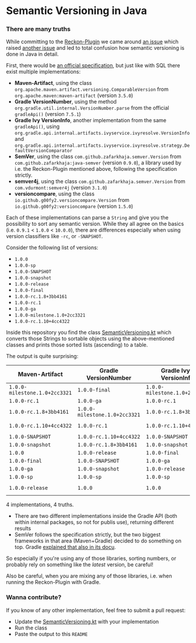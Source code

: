 # Semantic Versioning in Java
### There are many truths

While committing to the [Reckon-Plugin](https://github.com/ajoberstar/reckon) we came around [an issue](https://github.com/ajoberstar/reckon/issues/189)
which raised [another issue](https://github.com/zafarkhaja/jsemver/issues/62) and led to total confusion how semantic versioning is done in Java in detail.

First, there would be [an official specification](https://semver.org/), but just like with SQL there exist multiple implementations:

* **Maven-Artifact**, using the class `org.apache.maven.artifact.versioning.ComparableVersion` from `org.apache.maven:maven-artifact` (version `3.5.0`)
* **Gradle VersionNumber**, using the method `org.gradle.util.internal.VersionNumber.parse` from the official `gradleApi()` (version `7.5.1`)
* **Gradle Ivy VersionInfo**, another implementation from the same `gradleApi()`, using `org.gradle.api.internal.artifacts.ivyservice.ivyresolve.VersionInfo` and `org.gradle.api.internal.artifacts.ivyservice.ivyresolve.strategy.DefaultVersionComparator`
* **SemVer**, using the class `com.github.zafarkhaja.semver.Version` from `com.github.zafarkhaja:java-semver` (version `0.9.0`), a library used by i.e. the Reckon-Plugin mentioned above, following the specification strictly. 
* **semver4j**, using the class `com.github.zafarkhaja.semver.Version` from `com.vdurmont:semver4j` (version `3.1.0`) 
* **versioncompare**, using the class `io.github.g00fy2.versioncompare.Version` from `io.github.g00fy2:versioncompare` (version `1.5.0`) 

Each of these implementations can parse a `String` and give you the possibility to sort any semantic version. While they 
all agree on the basics (i.e. `0.9.1` < `1.0.0` < `10.0.0`), there are differences especially when using version classifiers like `-rc`, or `-SNAPSHOT`.

Consider the following list of versions:

* `1.0.0`
* `1.0.0-sp`
* `1.0.0-SNAPSHOT`
* `1.0.0-snapshot`
* `1.0.0-release`
* `1.0.0-final`
* `1.0.0-rc.1.8+3bb4161`
* `1.0.0-rc.1`
* `1.0.0-ga`
* `1.0.0-milestone.1.0+2cc3321`
* `1.0.0-rc.1.10+4cc4322`

Inside this repository you find the class [SemanticVersioning.kt](src/main/kotlin/io/cloudflight/semver/SemanticVersioning.kt) which converts those Strings to 
sortable objects using the above-mentioned classes and prints those sorted lists (ascending) to a table.

The output is quite surprising:

| Maven-Artifact                 | Gradle VersionNumber           | Gradle Ivy-VersionInfo         | SemVer                         | semver4j                       | versioncompare                 |
| ------------------------------ | ------------------------------ | ------------------------------ | ------------------------------ | ------------------------------ | ------------------------------ |
| `1.0.0-milestone.1.0+2cc3321`  | `1.0.0-final`                  | `1.0.0-milestone.1.0+2cc3321`  | `1.0.0-SNAPSHOT`               | `1.0.0-final`                  | `1.0.0-SNAPSHOT`               |
| `1.0.0-rc.1`                   | `1.0.0-ga`                     | `1.0.0-rc.1`                   | `1.0.0-final`                  | `1.0.0-ga`                     | `1.0.0-snapshot`               |
| `1.0.0-rc.1.8+3bb4161`         | `1.0.0-milestone.1.0+2cc3321`  | `1.0.0-rc.1.8+3bb4161`         | `1.0.0-ga`                     | `1.0.0-milestone.1.0+2cc3321`  | `1.0.0-rc.1.8+3bb4161`         |
| `1.0.0-rc.1.10+4cc4322`        | `1.0.0-rc.1`                   | `1.0.0-rc.1.10+4cc4322`        | `1.0.0-milestone.1.0+2cc3321`  | `1.0.0-rc.1`                   | `1.0.0-rc.1`                   |
| `1.0.0-SNAPSHOT`               | `1.0.0-rc.1.10+4cc4322`        | `1.0.0-SNAPSHOT`               | `1.0.0-rc.1`                   | `1.0.0-rc.1.8+3bb4161`         | `1.0.0-rc.1.10+4cc4322`        |
| `1.0.0-snapshot`               | `1.0.0-rc.1.8+3bb4161`         | `1.0.0-snapshot`               | `1.0.0-rc.1.8+3bb4161`         | `1.0.0-rc.1.10+4cc4322`        | `1.0.0`                        |
| `1.0.0`                        | `1.0.0-release`                | `1.0.0-final`                  | `1.0.0-rc.1.10+4cc4322`        | `1.0.0-release`                | `1.0.0-sp`                     |
| `1.0.0-final`                  | `1.0.0-SNAPSHOT`               | `1.0.0-ga`                     | `1.0.0-release`                | `1.0.0-snapshot`               | `1.0.0-release`                |
| `1.0.0-ga`                     | `1.0.0-snapshot`               | `1.0.0-release`                | `1.0.0-snapshot`               | `1.0.0-SNAPSHOT`               | `1.0.0-final`                  |
| `1.0.0-sp`                     | `1.0.0-sp`                     | `1.0.0-sp`                     | `1.0.0-sp`                     | `1.0.0-sp`                     | `1.0.0-ga`                     |
| `1.0.0-release`                | `1.0.0`                        | `1.0.0`                        | `1.0.0`                        | `1.0.0`                        | `1.0.0-milestone.1.0+2cc3321`  |

4 implementations, 4 truths. 

* There are two different implementations inside the Gradle API (both within internal packages, so not for publis use), returning different results
* SemVer follows the specification strictly, but the two biggest frameworks in that area (Maven+Gradle) decided to do something on top. Gradle [explained that also in its docu](https://docs.gradle.org/current/userguide/single_versions.html#version_ordering).
  
So especially if you're using any of those libraries, sorting numbers, or probably rely on something like the *latest* version, be careful!

Also be careful, when you are mixing any of those libraries, i.e. when running the Reckon-Plugin with Gradle.

### Wanna contribute?

If you know of any other implementation, feel free to submit a pull request:

* Update the [SemanticVersioning.kt](src/main/kotlin/io/cloudflight/semver/SemanticVersioning.kt) with your implementation
* Run the class
* Paste the output to this `README`
